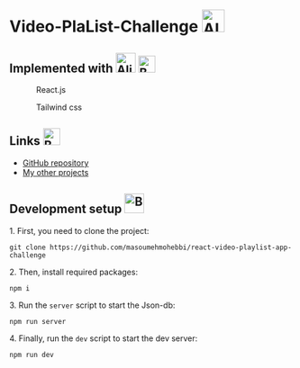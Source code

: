 
# Video-PlaList-Challenge <img src="https://github.com/Tarikul-Islam-Anik/Microsoft-Teams-Animated-Emojis/raw/master/Emojis/Activities/Party%20Popper.png?raw=true" alt="Alien Monster" width="40" height="40" />

<h2>Implemented with <img src="https://raw.githubusercontent.com/Tarikul-Islam-Anik/Microsoft-Teams-Animated-Emojis/master/Emojis/Food/Hot%20Beverage.png" alt="Alien" width="35" height="35" />
 <img src="https://raw.githubusercontent.com/Tarikul-Islam-Anik/Animated-Fluent-Emojis/master/Emojis/Hand%20gestures/Backhand%20Index%20Pointing%20Down%20Light%20Skin%20Tone.png" alt="Backhand Index Pointing Down Light Skin Tone" width="30" height="30" />
</h2>
<ul>
<ol>React.js</ol>
<ol>Tailwind css</ol>
</ul>


<h2>Links <img src="https://raw.githubusercontent.com/Tarikul-Islam-Anik/Microsoft-Teams-Animated-Emojis/master/Emojis/Travel%20and%20places/Star.png" alt="Backhand Index Pointing Down Light Skin Tone" width="30" height="30" /></h2>
<ul>
   <li>
      <a href="https://github.com/masoumehmohebbi/masoumehmohebbi/react-video-playlist-app-challenge">GitHub repository</a>
   </li>
   <li>
      <a href="https://github.com/masoumehmohebbi/?tab=repositories">My other projects</a>
   </li>
</ul>


<h2>Development setup <img src="https://raw.githubusercontent.com/Tarikul-Islam-Anik/Microsoft-Teams-Animated-Emojis/master/Emojis/Smilies/Green%20Heart.png" alt="Bomb" width="35" height="35" /></h2>
<p>1. First, you need to clone the project:</p>

```
git clone https://github.com/masoumehmohebbi/react-video-playlist-app-challenge
```

<p>2. Then, install required packages:</p>

```
npm i
```
<p>3. Run the <code>server</code> script to start the Json-db:</p>

```
npm run server
```

<p>4. Finally, run the <code>dev</code> script to start the dev server:</p>

```
npm run dev
```

